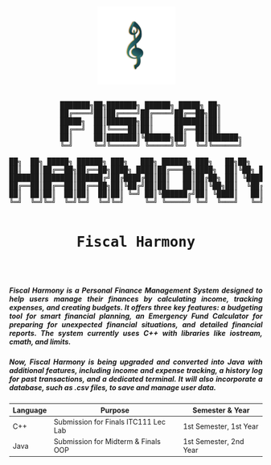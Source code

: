 <div align="center">

<p align="center">
  <img src="https://github.com/tcker/Fiscal-Harmony/blob/main/assets/fiscal_harmony_logo.png" alt="Logo" width="155" height="155">
</p>

<pre align="center">

            ███████╗██╗███████╗ ██████╗ █████╗ ██╗             
            ██╔════╝██║██╔════╝██╔════╝██╔══██╗██║             
            █████╗  ██║███████╗██║     ███████║██║             
            ██╔══╝  ██║╚════██║██║     ██╔══██║██║             
            ██║     ██║███████║╚██████╗██║  ██║███████╗        
            ╚═╝     ╚═╝╚══════╝ ╚═════╝╚═╝  ╚═╝╚══════╝        
                                                              
██╗  ██╗ █████╗ ██████╗ ███╗   ███╗ ██████╗ ███╗   ██╗██╗   ██╗
██║  ██║██╔══██╗██╔══██╗████╗ ████║██╔═══██╗████╗  ██║╚██╗ ██╔╝
███████║███████║██████╔╝██╔████╔██║██║   ██║██╔██╗ ██║ ╚████╔╝ 
██╔══██║██╔══██║██╔══██╗██║╚██╔╝██║██║   ██║██║╚██╗██║  ╚██╔╝  
██║  ██║██║  ██║██║  ██║██║ ╚═╝ ██║╚██████╔╝██║ ╚████║   ██║   
╚═╝  ╚═╝╚═╝  ╚═╝╚═╝  ╚═╝╚═╝     ╚═╝ ╚═════╝ ╚═╝  ╚═══╝   ╚═╝   
    
<h1> Fiscal Harmony </h1>                                                

</pre>

</div>

<div align="justify">


##### Fiscal Harmony is a Personal Finance Management System designed to help users manage their finances by calculating income, tracking expenses, and creating budgets. It offers three key features: a budgeting tool for smart financial planning, an Emergency Fund Calculator for preparing for unexpected financial situations, and detailed financial reports. The system currently uses C++ with libraries like iostream, cmath, and limits.

##### Now, Fiscal Harmony is being upgraded and converted into Java with additional features, including income and expense tracking, a history log for past transactions, and a dedicated terminal. It will also incorporate a database, such as .csv files, to save and manage user data.

</div>

<div align="center">

| Language | Purpose                                      | Semester & Year           |
|----------|----------------------------------------------|---------------------------|
| C++      | Submission for Finals ITC111 Lec Lab         | 1st Semester, 1st Year     |
| Java     | Submission for Midterm & Finals OOP          | 1st Semester, 2nd Year     |

</div>